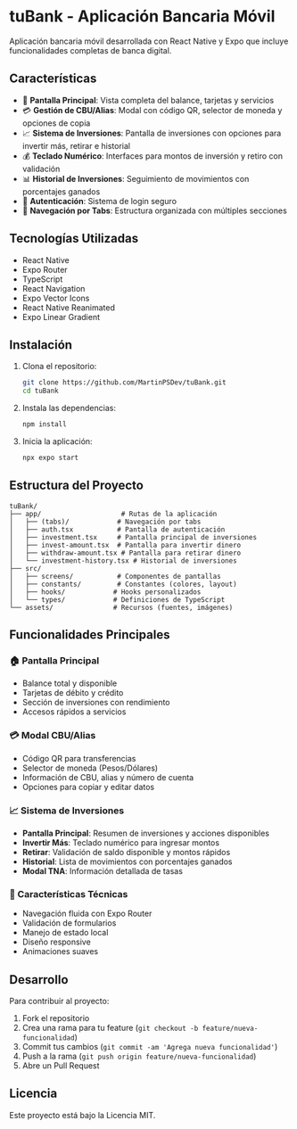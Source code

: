 # tuBank - Aplicación Bancaria Móvil

Aplicación bancaria móvil desarrollada con React Native y Expo que incluye funcionalidades completas de banca digital.

## Características

- 🏦 **Pantalla Principal**: Vista completa del balance, tarjetas y servicios
- 💳 **Gestión de CBU/Alias**: Modal con código QR, selector de moneda y opciones de copia
- 📈 **Sistema de Inversiones**: Pantalla de inversiones con opciones para invertir más, retirar e historial
- 💰 **Teclado Numérico**: Interfaces para montos de inversión y retiro con validación
- 📊 **Historial de Inversiones**: Seguimiento de movimientos con porcentajes ganados
- 🔐 **Autenticación**: Sistema de login seguro
- 📱 **Navegación por Tabs**: Estructura organizada con múltiples secciones

## Tecnologías Utilizadas

- React Native
- Expo Router
- TypeScript
- React Navigation
- Expo Vector Icons
- React Native Reanimated
- Expo Linear Gradient

## Instalación

1. Clona el repositorio:
   ```bash
   git clone https://github.com/MartinPSDev/tuBank.git
   cd tuBank
   ```

2. Instala las dependencias:
   ```bash
   npm install
   ```

3. Inicia la aplicación:
   ```bash
   npx expo start
   ```

## Estructura del Proyecto

```
tuBank/
├── app/                    # Rutas de la aplicación
│   ├── (tabs)/            # Navegación por tabs
│   ├── auth.tsx           # Pantalla de autenticación
│   ├── investment.tsx     # Pantalla principal de inversiones
│   ├── invest-amount.tsx  # Pantalla para invertir dinero
│   ├── withdraw-amount.tsx # Pantalla para retirar dinero
│   └── investment-history.tsx # Historial de inversiones
├── src/
│   ├── screens/           # Componentes de pantallas
│   ├── constants/         # Constantes (colores, layout)
│   ├── hooks/            # Hooks personalizados
│   └── types/            # Definiciones de TypeScript
└── assets/               # Recursos (fuentes, imágenes)
```

## Funcionalidades Principales

### 🏠 Pantalla Principal
- Balance total y disponible
- Tarjetas de débito y crédito
- Sección de inversiones con rendimiento
- Accesos rápidos a servicios

### 💳 Modal CBU/Alias
- Código QR para transferencias
- Selector de moneda (Pesos/Dólares)
- Información de CBU, alias y número de cuenta
- Opciones para copiar y editar datos

### 📈 Sistema de Inversiones
- **Pantalla Principal**: Resumen de inversiones y acciones disponibles
- **Invertir Más**: Teclado numérico para ingresar montos
- **Retirar**: Validación de saldo disponible y montos rápidos
- **Historial**: Lista de movimientos con porcentajes ganados
- **Modal TNA**: Información detallada de tasas

### 🔧 Características Técnicas
- Navegación fluida con Expo Router
- Validación de formularios
- Manejo de estado local
- Diseño responsive
- Animaciones suaves

## Desarrollo

Para contribuir al proyecto:

1. Fork el repositorio
2. Crea una rama para tu feature (`git checkout -b feature/nueva-funcionalidad`)
3. Commit tus cambios (`git commit -am 'Agrega nueva funcionalidad'`)
4. Push a la rama (`git push origin feature/nueva-funcionalidad`)
5. Abre un Pull Request

## Licencia

Este proyecto está bajo la Licencia MIT.